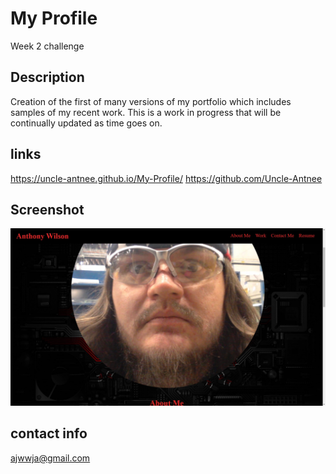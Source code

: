 # My Profile

Week 2 challenge

## Description

Creation of the first of many versions of my portfolio which includes samples of my recent work. This is a work in progress that will be continually updated as time goes on.

## links

https://uncle-antnee.github.io/My-Profile/
https://github.com/Uncle-Antnee

## Screenshot

<img src=./assets/Images/screenshot.jpg />

## contact info
ajwwja@gmail.com
